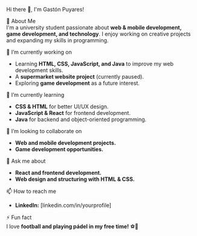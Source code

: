 Hi there 👋, I'm Gastón Puyares!

🚀 About Me  
I'm a university student passionate about **web & mobile development, game development, and technology**. I enjoy working on creative projects and expanding my skills in programming.

🔭 I’m currently working on  
- Learning **HTML, CSS, JavaScript, and Java** to improve my web development skills.  
- A **supermarket website project** (currently paused).  
- Exploring **game development** as a future interest.  

🌱 I’m currently learning  
- **CSS & HTML** for better UI/UX design.  
- **JavaScript & React** for frontend development.  
- **Java** for backend and object-oriented programming.  

👯 I’m looking to collaborate on  
- **Web and mobile development projects.**  
- **Game development opportunities.**  

💬 Ask me about  
- **React and frontend development.**  
- **Web design and structuring with HTML & CSS.**  

📫 How to reach me  
- **LinkedIn:** [linkedin.com/in/yourprofile]  

⚡ Fun fact  
I love **football and playing pádel in my free time!** ⚽🎾  

